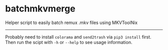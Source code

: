 # batchmkvmerge
Helper script to easily batch remux .mkv files using MKVToolNix

---
Probably need to install `colorama` and `send2trash` via `pip3 install` first.
Then run the scipt with `-h` or `--help` to see usage information.
